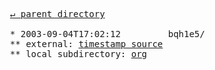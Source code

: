<pre>
  <a href="../">&#x21b5; parent directory</a>
  
  * 2003-09-04T17:02:12&#x0009;&#x0009;bqh1e5/
  ** external: <a href="https://web.archive.org/web/20030908193754id_/w3.org/TR/2003/WD-rdf-mt-20030905/" target="_blank">timestamp source</a>
  ** local subdirectory: <a href="org">org</a>
</pre>
